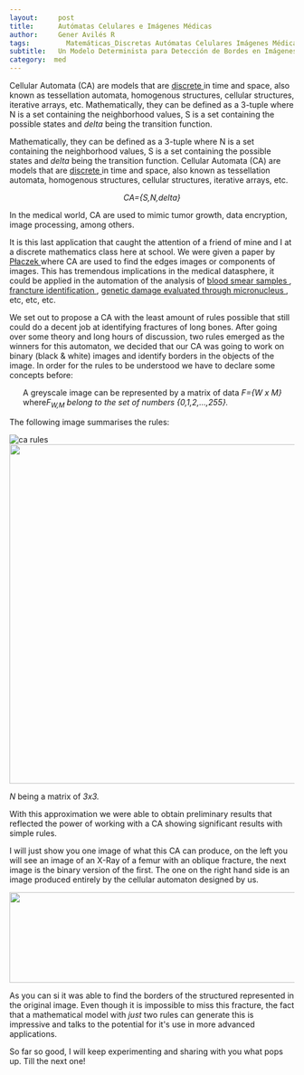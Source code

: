 ```yaml
---
layout:     post
title:      Autómatas Celulares e Imágenes Médicas
author:     Gener Avilés R
tags: 		  Matemáticas_Discretas Autómatas Celulares Imágenes Médicas
subtitle:  	Un Modelo Determinista para Detección de Bordes en Imágenes Médicas
category:  med
---
```


Cellular Automata (CA) are models that are <a href="https://en.wikipedia.org/wiki/Discrete_mathematics"> discrete </a> in time and space, also known as tessellation automata, homogenous structures, cellular structures, iterative arrays, etc.
Mathematically, they can be defined as a 3-tuple where N is a set containing the neighborhood values, S is a set containing the possible states and <i>delta</i> being the transition function.

Mathematically, they can be defined as a 3-tuple where N is a set containing the neighborhood values, S is a set containing the possible states and <i>delta</i> being the transition function.
Cellular Automata (CA) are models that are <a href="https://en.wikipedia.org/wiki/Discrete_mathematics"> discrete </a> in time and space, also known as tessellation automata, homogenous structures, cellular structures, iterative arrays, etc.

<p style="text-align:center;"><i>CA={S,N,delta}</i></p>

In the medical world, CA are used to mimic tumor growth, data encryption, image processing, among others.

It is this last application that caught the attention of a friend of mine and I at a discrete mathematics class here at school. We were given a paper by <a href= "http://yadda.icm.edu.pl/yadda/element/bwmeta1.element.baztech-6e271df5-f264-47c9-9017-d6808ff2f1b4"> Płaczek </a> where CA are used to find the edges images or components of images. This has tremendous implications in the medical datasphere, it could be applied in the automation of the analysis of <a href= "http://www.medical-labs.net/normal-blood-smear-649/">blood smear samples </a>, <a href= "http://boneandspine.com/types-fracturesa-simple-classification-fractures-long-bones/">francture identification </a>, <a href="http://www.crios.be/genotoxicitytests/micronucleus_test.htm">genetic damage evaluated through micronucleus </a>, etc, etc, etc.

We set out to propose a CA with the least amount of rules possible that still could do a decent job at identifying fractures of long bones. After going over some theory and long hours of discussion, two rules emerged as the winners for this automaton, we decided that our CA was going to work on binary (black & white) images and identify borders in the objects of the image.
In order for the rules to be understood we have to declare some concepts before:
<ul>A greyscale image can be represented by a matrix of data<i> F={W x M} </i>where<i>F<sub>W,M</sub> belong to the set of numbers <i>{0,1,2,...,255}.</i></i> </ul>
The following image summarises the rules:

![ca rules]()
<image src= "../img/carules.png" width="1200" height="600">

<i>N </i>being a matrix of <i>3x3.</i>

With this approximation we were able to obtain preliminary results that reflected the power of working with a CA showing significant results with simple rules.

I will just show you one image of what this CA can produce, on the left you will see an image of an X-Ray of a femur with an oblique fracture, the next image is the binary version of the first. The one on the right hand side is an image produced entirely by the cellular automaton designed by us.

<image src= "../img/fractura.png" width="600" height= "160">

As you can si it was able to find the borders of the structured represented in the original image. Even though it is impossible to miss this fracture, the fact that a mathematical model with <i>just</i> two rules can generate this is impressive and talks to the potential for it's use in more advanced applications.

So far so good, I will keep experimenting and sharing with you what pops up.
Till the next one!
